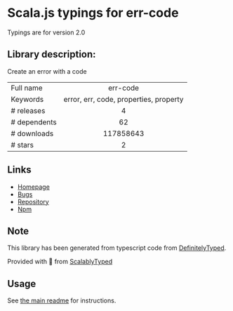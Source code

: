 
# Scala.js typings for err-code

Typings are for version 2.0

## Library description:
Create an error with a code

|                    |                 |
| ------------------ | :-------------: |
| Full name          | err-code |
| Keywords           | error, err, code, properties, property |
| # releases         | 4 |
| # dependents       | 62 |
| # downloads        | 117858643 |
| # stars            | 2 |

## Links
- [Homepage](https://github.com/IndigoUnited/js-err-code#readme)
- [Bugs](https://github.com/IndigoUnited/js-err-code/issues/)
- [Repository](https://github.com/IndigoUnited/js-err-code)
- [Npm](https://www.npmjs.com/package/err-code)
    


## Note
This library has been generated from typescript code from [DefinitelyTyped](https://definitelytyped.org).

Provided with :purple_heart: from [ScalablyTyped](https://github.com/oyvindberg/ScalablyTyped)

## Usage
See [the main readme](../../readme.md) for instructions.


